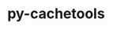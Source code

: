 ---
title: "py-cachetools"
layout: cache
categories: [package, develop]
meta: {"compilers": ["gcc@=11.4.0", "gcc@=13.2.0"], "num_specs": 16, "num_specs_by_stack": {"e4s": 4, "e4s-neoverse_v1": 2, "ml-linux-aarch64-cpu": 5, "ml-linux-aarch64-cuda": 5, "ml-linux-x86_64-cpu": 5, "ml-linux-x86_64-cuda": 5, "root": 16}, "oss": ["ubuntu22.04", "ubuntu24.04"], "platforms": ["linux"], "stacks": ["e4s", "e4s-neoverse_v1", "ml-linux-aarch64-cpu", "ml-linux-aarch64-cuda", "ml-linux-x86_64-cpu", "ml-linux-x86_64-cuda", "root"], "targets": ["aarch64", "neoverse_v1", "x86_64_v3"], "versions": ["5.2.0"]}
spec_details: [{"compiler": "gcc@=11.4.0", "hash": "4dtbwr5vokeimypruap56p6jrauezhri", "os": "ubuntu22.04", "platform": "linux", "size": "-", "stacks": ["e4s", "root"], "target": "x86_64_v3", "variants": ["build_system=python_pip"], "versions": ["5.2.0"]}, {"compiler": "gcc@=13.2.0", "hash": "4mcv2u5fupmgjxqsqd5tgk7ka53foanl", "os": "ubuntu24.04", "platform": "linux", "size": "-", "stacks": ["ml-linux-aarch64-cpu", "ml-linux-aarch64-cuda", "root"], "target": "aarch64", "variants": ["build_system=python_pip"], "versions": ["5.2.0"]}, {"compiler": "gcc@=11.4.0", "hash": "4uqif77pxca3uee4x4fniv4dkqyqxjwr", "os": "ubuntu22.04", "platform": "linux", "size": "-", "stacks": ["e4s-neoverse_v1", "root"], "target": "neoverse_v1", "variants": ["build_system=python_pip"], "versions": ["5.2.0"]}, {"compiler": "gcc@=13.2.0", "hash": "6kj7u6ymitme2gzb54utgivfi3525u63", "os": "ubuntu24.04", "platform": "linux", "size": "-", "stacks": ["ml-linux-x86_64-cpu", "ml-linux-x86_64-cuda", "root"], "target": "x86_64_v3", "variants": ["build_system=python_pip"], "versions": ["5.2.0"]}, {"compiler": "gcc@=11.4.0", "hash": "clrbfhektm4rtkb62jlmi2cusplernfr", "os": "ubuntu22.04", "platform": "linux", "size": "-", "stacks": ["e4s", "root"], "target": "x86_64_v3", "variants": ["build_system=python_pip"], "versions": ["5.2.0"]}, {"compiler": "gcc@=13.2.0", "hash": "ez2shphm2ogben33xq37bi2jxdk4pqip", "os": "ubuntu24.04", "platform": "linux", "size": "-", "stacks": ["ml-linux-aarch64-cpu", "ml-linux-aarch64-cuda", "root"], "target": "aarch64", "variants": ["build_system=python_pip"], "versions": ["5.2.0"]}, {"compiler": "gcc@=13.2.0", "hash": "fat3amezpwecgxeslh6vmgoq4ih6aykq", "os": "ubuntu24.04", "platform": "linux", "size": "-", "stacks": ["ml-linux-aarch64-cpu", "ml-linux-aarch64-cuda", "root"], "target": "aarch64", "variants": ["build_system=python_pip"], "versions": ["5.2.0"]}, {"compiler": "gcc@=13.2.0", "hash": "g5dg67yualrh2paf42d74x6t5whag6nu", "os": "ubuntu24.04", "platform": "linux", "size": "-", "stacks": ["ml-linux-aarch64-cpu", "ml-linux-aarch64-cuda", "root"], "target": "aarch64", "variants": ["build_system=python_pip"], "versions": ["5.2.0"]}, {"compiler": "gcc@=13.2.0", "hash": "ifdr7juvah2cl4kbh3lmqf7nnsd5fwdf", "os": "ubuntu24.04", "platform": "linux", "size": "-", "stacks": ["ml-linux-x86_64-cpu", "ml-linux-x86_64-cuda", "root"], "target": "x86_64_v3", "variants": ["build_system=python_pip"], "versions": ["5.2.0"]}, {"compiler": "gcc@=11.4.0", "hash": "ifuhkdpqtxy5qtdwbtruq7d4w7lsn4oa", "os": "ubuntu22.04", "platform": "linux", "size": "-", "stacks": ["e4s-neoverse_v1", "root"], "target": "neoverse_v1", "variants": ["build_system=python_pip"], "versions": ["5.2.0"]}, {"compiler": "gcc@=13.2.0", "hash": "kjscofh7dejskn5kq3pmlbemaehcswic", "os": "ubuntu24.04", "platform": "linux", "size": "-", "stacks": ["ml-linux-aarch64-cpu", "ml-linux-aarch64-cuda", "root"], "target": "aarch64", "variants": ["build_system=python_pip"], "versions": ["5.2.0"]}, {"compiler": "gcc@=13.2.0", "hash": "o35bogwokq3lgacahsayya3ge363um4x", "os": "ubuntu24.04", "platform": "linux", "size": "-", "stacks": ["ml-linux-x86_64-cpu", "ml-linux-x86_64-cuda", "root"], "target": "x86_64_v3", "variants": ["build_system=python_pip"], "versions": ["5.2.0"]}, {"compiler": "gcc@=13.2.0", "hash": "oeqmqwo4bscdzq73yu3grtws7ht5wqkw", "os": "ubuntu24.04", "platform": "linux", "size": "-", "stacks": ["ml-linux-x86_64-cpu", "ml-linux-x86_64-cuda", "root"], "target": "x86_64_v3", "variants": ["build_system=python_pip"], "versions": ["5.2.0"]}, {"compiler": "gcc@=11.4.0", "hash": "pdeqrwtup3qtxghchjijrleh6gaqqwqu", "os": "ubuntu22.04", "platform": "linux", "size": "-", "stacks": ["e4s", "root"], "target": "x86_64_v3", "variants": ["build_system=python_pip"], "versions": ["5.2.0"]}, {"compiler": "gcc@=13.2.0", "hash": "sop3qdhmazqxnyjrk7h66ziugldvyjpy", "os": "ubuntu24.04", "platform": "linux", "size": "-", "stacks": ["ml-linux-x86_64-cpu", "ml-linux-x86_64-cuda", "root"], "target": "x86_64_v3", "variants": ["build_system=python_pip"], "versions": ["5.2.0"]}, {"compiler": "gcc@=11.4.0", "hash": "uvnrxcobnx7smdb7exojmn74jlqpdhqo", "os": "ubuntu22.04", "platform": "linux", "size": "-", "stacks": ["e4s", "root"], "target": "x86_64_v3", "variants": ["build_system=python_pip"], "versions": ["5.2.0"]}]
---
